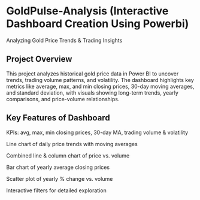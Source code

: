 # GoldPulse-Analysis (Interactive Dashboard Creation Using Powerbi)
Analyzing Gold Price Trends & Trading Insights

## Project Overview
This project analyzes historical gold price data in Power BI to uncover trends, trading volume patterns, and volatility. The dashboard highlights key metrics like average, max, and min closing prices, 30-day moving averages, and standard deviation, with visuals showing long-term trends, yearly comparisons, and price-volume relationships.

## Key Features of Dashboard

KPIs: avg, max, min closing prices, 30-day MA, trading volume & volatility

Line chart of daily price trends with moving averages

Combined line & column chart of price vs. volume

Bar chart of yearly average closing prices

Scatter plot of yearly % change vs. volume

Interactive filters for detailed exploration
